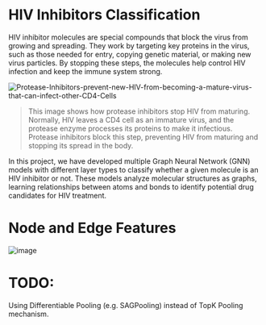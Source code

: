 # HIV Inhibitors Classification
HIV inhibitor molecules are special compounds that block the virus from growing and spreading. They work by targeting key proteins in the virus, such as those needed for entry, copying genetic material, or making new virus particles. By stopping these steps, the molecules help control HIV infection and keep the immune system strong.

![Protease-Inhibitors-prevent-new-HIV-from-becoming-a-mature-virus-that-can-infect-other-CD4-Cells](https://github.com/user-attachments/assets/ac80b9ac-5ca9-4f51-8a8b-abb3a68e5a91)
> This image shows how protease inhibitors stop HIV from maturing. Normally, HIV leaves a CD4 cell as an immature virus, and the protease enzyme processes its proteins to make it infectious. Protease inhibitors block this step, preventing HIV from maturing and stopping its spread in the body.

In this project, we have developed multiple Graph Neural Network (GNN) models with different layer types to classify whether a given molecule is an HIV inhibitor or not. These models analyze molecular structures as graphs, learning relationships between atoms and bonds to identify potential drug candidates for HIV treatment.

# Node and Edge Features
![image](https://github.com/user-attachments/assets/d4e236b6-5a20-4d43-ace6-7f831d6f2448)

# TODO:
Using Differentiable Pooling (e.g. SAGPooling) instead of TopK Pooling mechanism.
